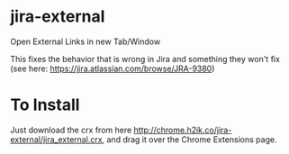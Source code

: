 jira-external
=============

Open External Links in new Tab/Window

This fixes the behavior that is wrong in Jira and something they won't fix (see here: https://jira.atlassian.com/browse/JRA-9380)

To Install
==========

Just download the crx from here http://chrome.h2ik.co/jira-external/jira_external.crx, and drag it over the Chrome Extensions page.
